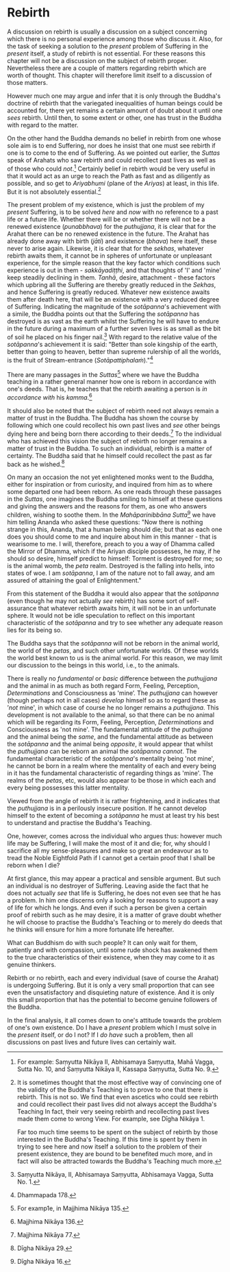 # Rebirth

A discussion on rebirth is usually a discussion on a subject
concerning which there is no personal experience among those
who discuss it. Also, for the task of seeking a solution to the
*present* problem of Suffering in the *present* itself, a study of
rebirth is not essential. For these reasons this chapter will not be
a discussion on the subject of rebirth proper. Nevertheless there
are a couple of matters regarding rebirth which are worth of
thought. This chapter will therefore limit itself to a discussion of
those matters.

However much one may argue and infer that it is only
through the Buddha's doctrine of rebirth that the variegated
inequalities of human beings could be accounted for, there yet
remains a certain amount of doubt about it until one *sees* rebirth.
Until then, to some extent or other, one has trust in the Buddha
with regard to the matter.

On the other hand the Buddha demands no belief in rebirth
from one whose sole aim is to end Suffering, nor does he insist
that one must see rebirth if one is to come to the end of
Suffering. As we pointed out earlier, the *Suttas* speak of Arahats
who saw rebirth and could recollect past lives as well as of those
who could *not*.[^rebirth1] Certainly belief in rebirth would be very useful
in that it would act as an urge to reach the Path as fast and as
diligently as possible, and so get to *Ariyabhumi* (plane of the
*Ariyas*) at least, in this life. But it is not absolutely essential.[^not-essential]

[^rebirth1]: For example: Saṃyutta Nikāya II, Abhisamaya Saṃyutta, Mahā Vagga, Sutta No. 10, and Saṃyutta Nikāya II, Kassapa Saṃyutta, Sutta No. 9.

[^not-essential]:
    It is sometimes thought that the most effective way of convincing one of the validity of the Buddha's Teaching is to prove to one that there is rebirth. This is not so. We find that even ascetics who could see rebirth and could recollect their past lives did not always accept the Buddha's Teaching In fact, their very seeing rebirth and recollecting past lives made them come to wrong View. For example, see Dīgha Nikāya 1.
    
    Far too much time seems to be spent on the subject of rebirth by those interested in the Buddha's Teaching. If this time is spent by them in trying to see here and now itself a solution to the problem of their present existence, they are bound to be benefited much more, and in fact will also be attracted towards the Buddha's Teaching much more.

The present problem of my existence, which is just the
problem of my *present* Suffering, is to be solved *here* and *now*
with no reference to a past life or a future life. Whether there will
be or whether there will not be a renewed existence (*punabbhava*)
for the *puthujjana*, it is clear that for the Arahat there can be no
renewed existence in the future. The Arahat has already done away
with birth (*jāti*) and existence (*bhava*) here itself, these never to
arise again. Likewise, it is clear that for the *sekhas*, whatever
rebirth awaits them, it cannot be in spheres of unfortunate or
unpleasant experience, for the simple reason that the key factor
which conditions such experience is out in them - *sakkāyadiṭṭhi*,
and that thoughts of 'I' and 'mine' keep steadily declining in
them. *Tanhā*, desire, attachment - these factors which upbring all
the Suffering are thereby greatly reduced in the *Sekhas*, and hence
Suffering is greatly reduced. Whatever new existence awaits them
after death here, that will be an existence with a very reduced
degree of Suffering. Indicating the magnitude of the *sotāpanna*'s
achievement with a simile, the Buddha points out that the
Suffering the *sotāpanna* has destroyed is as vast as the earth
whilst the Suffering he will have to endure in the future during a
maximum of a further seven lives is as small as the bit of soil he
placed on his finger nail.[^fingernail] With regard to the relative value of the
*sotāpanna*'s achievement it is said: "Better than sole kingship of
the earth, better than going to heaven, better than supreme
rulership of all the worlds, is the fruit of Stream-entrance
(*Sotāpattiphalaṁ*)."[^fruit]

[^fingernail]: Saṃyutta Nikāya, II, Abhisamaya Saṃyutta, Abhisamaya Vagga, Sutta No. 1.
[^fruit]: Dhammapada 178.

There are many passages in the *Suttas*[^rebirth2] where we have the
Buddha teaching in a rather general manner how one is reborn in
accordance with one's deeds. That is, he teaches that the rebirth
awaiting a person is *in accordance with* his *kamma*.[^rebirth3]

[^rebirth2]: For examp1e, in Majjhima Nikāya 135.
[^rebirth3]: Majjhima Nikāya 136.

It should also be noted that the subject of rebirth need not
always remain a matter of trust in the Buddha. The Buddha has
shown the course by following which one could recollect his own
past lives and *see* other beings dying here and being born there
according to their deeds.[^rebirth4] To the individual who has achieved this
vision the subject of rebirth no longer remains a matter of trust in
the Buddha. To such an individual, rebirth is a matter of certainty.
The Buddha said that he himself could recollect the past as far
back as he wished.[^rebirth5]

[^rebirth4]: Majjhima Nikāya 77.
[^rebirth5]: Dīgha Nikāya 29.

On many an occasion the not yet enlightened monks went to
the Buddha, either for inspiration or from curiosity, and inquired
from him as to where some departed one had been reborn. As one
reads through these passages in the *Suttas*, one imagines the
Buddha smiling to himself at these questions and giving the
answers and the reasons for them, as one who answers children,
wishing to soothe them. In the *Mahāparinibbāna Sutta*[^mirror] we have
him telling Ananda who asked these questions: "Now there is
nothing strange in this, Ananda, that a human being should die;
but that as each one does you should come to me and inquire
about him in this manner - that is wearisome to me. I will,
therefore, preach to you a way of Dhamma called the Mirror of
Dhamma, which if the Ariyan disciple possesses, he may, if he
should so desire, himself predict to himself: Torment is destroyed
for me; so is the animal womb, the *peta* realm. Destroyed is the
falling into hells, into states of woe. I am *sotāpanna*, I am of the
nature not to fall away, and am assured of attaining the goal of
Enlightenment."

[^mirror]: Dīgha Nikāya 16.

From this statement of the Buddha it would also appear that
the *sotāpanna* (even though he may not actually *see* rebirth) has
some sort of self-assurance that whatever rebirth awaits him, it
will not be in an unfortunate sphere. It would not be idle
speculation to reflect on this important characteristic of the
*sotāpanna* and try to see whether any adequate reason lies for its
being so.

The Buddha says that the *sotāpanna* will not be reborn in the
animal world, the world of the *petas*, and such other unfortunate
worlds. Of these worlds the world best known to us is the animal
world. For this reason, we may limit our discussion to the beings
in this world, i.e., to the animals.

There is really no *fundamental* or *basic* difference between
the *puthujjana* and the animal in as much as both regard Form,
Feeling, Perception, *Determinations* and Consciousness as
'mine’. The *puthujjana* can however (though perhaps not in all
cases) *develop* himself so as to regard these as ’*not* mine', in
which case of course he no longer remains a *puthujjana*. This
development is not available to the animal, so that there can be
no animal which will be regarding its Form, Feeling, Perception,
*Determinations* and Consciousness as 'not mine'. The
fundamental attitude of the *puthujjana* and the animal being the
*same*, and the fundamental attitude as between the *sotāpanna* and
the animal being *opposite*, it would appear that whilst the
*puthujjana* can be reborn an animal the *sotāpanna* *cannot*. The
fundamental characteristic of the *sotāpanna*'s mentality being 'not
mine', he cannot be born in a realm where the mentality of each
and every being in it has the fundamental characteristic of
regarding things as 'mine'. The realms of the *petas*, etc, would
also appear to be those in which each and every being possesses
this latter mentality.

Viewed from the angle of rebirth it is rather frightening, and
it indicates that the *puthujjana* is in a perilously insecure
position. If he cannot develop himself to the extent of becoming
a *sotāpanna* he must at least try his best to understand
and practise the Buddha's Teaching.

One, however, comes across the individual who argues thus:
however much life may be Suffering, I will make the most of it
and die; for, why should I sacrifice all my sense-pleasures and
make so great an endeavour as to tread the Noble Eightfold Path if
I cannot get a certain proof that I shall be reborn when I die?

At first glance, this may appear a practical and sensible
argument. But such an individual is no destroyer of Suffering.
Leaving aside the fact that he does not actually *see* that life is
Suffering, he does not even see that he has a problem. In him one
discerns only a looking for reasons to support a way of life for
which he longs. And even if such a person be given a certain
proof of rebirth such as he may desire, it is a matter of grave
doubt whether he will choose to practise the Buddha's Teaching or
to merely do deeds that he thinks will ensure for him a more
fortunate life hereafter.

What can Buddhism do with such people? It can only wait for
them, patiently and with compassion, until some rude shock has
awakened them to the true characteristics of their existence, when
they may come to it as genuine thinkers.

Rebirth or no rebirth, each and every individual (save of
course the Arahat) is undergoing Suffering. But it is only a very
small proportion that can see even the unsatisfactory and
disquieting nature of existence. And it is only this small
proportion that has the potential to become genuine followers of
the Buddha.

In the final analysis, it all comes down to one's attitude
towards the problem of one's own existence. Do I have a *present*
problem which I must solve in the *present* itself, or do I not? If I
*do have* such a prob1em, then all discussions on past lives and
future lives can certainly wait.
